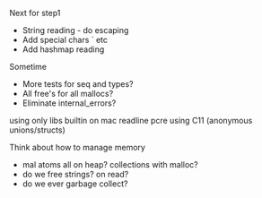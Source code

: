 Next for step1
- String reading - do escaping
- Add special chars ` etc
- Add hashmap reading

Sometime
- More tests for seq and types?
- All free's for all mallocs?
- Eliminate internal_errors?

using only libs builtin on mac
readline
pcre
using C11 (anonymous unions/structs)



Think about how to manage memory
- mal atoms all on heap? collections with malloc?
- do we free strings? on read?
- do we ever garbage collect?
